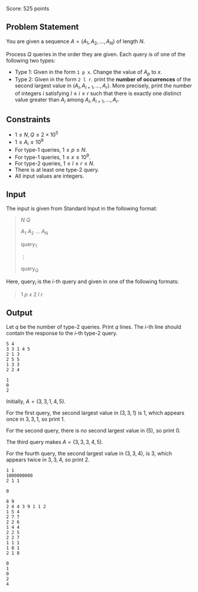 Score: $525$ points

## Problem Statement

You are given a sequence $A = (A_1, A_2, \ldots, A_N)$ of length $N$.

Process $Q$ queries in the order they are given. Each query is of one of the following two types:

- Type $1$: Given in the form `1 p x`. Change the value of $A_p$ to $x$.
- Type $2$: Given in the form `2 l r`. print the **number of occurrences** of the second largest value in $(A_l, A_{l+1}, \ldots, A_r)$. More precisely, print the number of integers $i$ satisfying $l \leq i \leq r$ such that there is exactly one distinct value greater than $A_i$ among $A_l, A_{l+1}, \ldots, A_r$.

## Constraints

- $1 \leq N, Q \leq 2 \times 10^5$
- $1 \leq A_i \leq 10^9$
- For type-$1$ queries, $1 \leq p \leq N$.
- For type-$1$ queries, $1 \leq x \leq 10^9$.
- For type-$2$ queries, $1 \leq l \leq r \leq N$.
- There is at least one type-$2$ query.
- All input values are integers.

## Input

The input is given from Standard Input in the following format:

> $N$ $Q$
> 
> $A_1$ $A_2$ $\ldots$ $A_N$
> 
> $\text{query}_{1}$
> 
> $\vdots$
> 
> $\text{query}_{Q}$

Here, $\text{query}_{i}$ is the $i$-th query and given in one of the following formats:

> $1$ $p$ $x$
> $2$ $l$ $r$

## Output

Let $q$ be the number of type-$2$ queries. Print $q$ lines.
The $i$-th line should contain the response to the $i$-th type-$2$ query.

```input1
5 4
3 3 1 4 5
2 1 3
2 5 5
1 3 3
2 2 4
```

```output1
1
0
2
```

Initially, $A = (3, 3, 1, 4, 5)$.

For the first query, the second largest value in $(3, 3, 1)$ is $1$, which appears once in $3, 3, 1$, so print $1$.

For the second query, there is no second largest value in $(5)$, so print $0$.

The third query makes $A = (3, 3, 3, 4, 5)$.

For the fourth query, the second largest value in $(3, 3, 4)$, is $3$, which appears twice in $3, 3, 4$, so print $2$.

```input2
1 1
1000000000
2 1 1
```

```output2
0
```

```input3
8 9
2 4 4 3 9 1 1 2
1 5 4
2 7 7
2 2 6
1 4 4
2 2 5
2 2 7
1 1 1
1 8 1
2 1 8
```

```output3
0
1
0
2
4
```